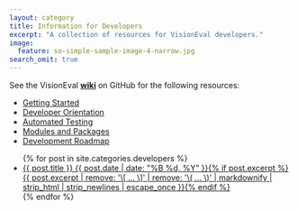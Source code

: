 ```yaml
---
layout: category
title: Information for Developers
excerpt: "A collection of resources for VisionEval developers."
image:
  feature: so-simple-sample-image-4-narrow.jpg
search_omit: true
---
```



See the VisionEval [**wiki**](https://github.com/visioneval/VisionEval/wiki) on GitHub for the following resources:

- [Getting Started](https://github.com/VisionEval/VisionEval/wiki/Getting-Started)
- [Developer Orientation](https://github.com/VisionEval/VisionEval/wiki/Developer-Orientation)
- [Automated Testing](https://github.com/VisionEval/VisionEval/wiki/Automated-Testing)
- [Modules and Packages](https://github.com/VisionEval/VisionEval/wiki/Modules-and-Packages)
- [Development Roadmap](https://github.com/VisionEval/VisionEval/wiki/Development-Roadmap)

<ul class="post-list">
{% for post in site.categories.developers %} 
  <li><article><a href="{{ site.url }}{{ post.url }}">{{ post.title }} <span class="entry-date"><time datetime="{{ post.date | date_to_xmlschema }}">{{ post.date | date: "%B %d, %Y" }}</time></span>{% if post.excerpt %} <span class="excerpt">{{ post.excerpt | remove: '\[ ... \]' | remove: '\( ... \)' | markdownify | strip_html | strip_newlines | escape_once }}</span>{% endif %}</a></article></li>
{% endfor %}
</ul>
